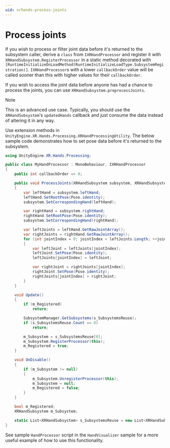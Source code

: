 ```yaml
---
uid: xrhands-process-joints
---
```

# Process joints

If you wish to process or filter joint data before it's returned to the subsystem caller, derive a `class` from `IXRHandProcessor` and register it with `XRHandSubsystem.RegisterProcessor` in a static method decorated with `[RuntimeInitializeOnLoadMethod(RuntimeInitializeLoadType.SubsystemRegistration)]`. `IXRHandProcessor`s with a lower `callbackOrder` value will be called sooner than this with higher values for their `callbackOrder`.

If you wish to access the joint data before anyone has had a chance to process the joints, you can use `XRHandSubsystem.preprocessJoints`.

> [!NOTE]
> This is an advanced use case. Typically, you should use the `XRHandSubsystem`'s `updatedHands` callback and just consume the data instead of altering it in any way.

Use extension methods in `UnityEngine.XR.Hands.Processing.XRHandProcessingUtility`. The below sample code demonstrates how to set pose data before it's returned to the subsystem.

```csharp
using UnityEngine.XR.Hands.Processing;

public class MyHandProcessor : MonoBehaviour, IXRHandProcessor
{
    public int callbackOrder => 0;

    public void ProcessJoints(XRHandSubsystem subsystem, XRHandSubsystem.UpdateSuccessFlags successFlags, XRHandSubsystem.UpdateType updateType)
    {
        var leftHand = subsystem.leftHand;
        leftHand.SetRootPose(Pose.identity);
        subsystem.SetCorrespondingHand(leftHand);

        var rightHand = subsystem.rightHand;
        rightHand.SetRootPose(Pose.identity);
        subsystem.SetCorrespondingHand(rightHand);

        var leftJoints = leftHand.GetRawJointArray();
        var rightJoints = rightHand.GetRawJointArray();
        for (int jointIndex = 0; jointIndex < leftJoints.Length; ++jointIndex)
        {
            var leftJoint = leftJoints[jointIndex];
            leftJoint.SetPose(Pose.identity);
            leftJoints[jointIndex] = leftJoint;

            var rightJoint = rightJoints[jointIndex];
            rightJoint.SetPose(Pose.identity);
            rightJoints[jointIndex] = rightJoint;
        }
    }

    void Update()
    {
        if (m_Registered)
            return;

        SubsystemManager.GetSubsystems(s_SubsystemsReuse);
        if (s_SubsystemsReuse.Count == 0)
            return;

        m_Subsystem = s_SubsystemsReuse[0];
        m_Subsystem.RegisterProcessor(this);
        m_Registered = true;
    }

    void OnDisable()
    {
        if (m_Subsystem != null)
        {
            m_Subsystem.UnregisterProcessor(this);
            m_Subsystem = null;
            m_Registered = false;
        }
    }

    bool m_Registered;
    XRHandSubsystem m_Subsystem;

    static List<XRHandSubsystem> s_SubsystemsReuse = new List<XRHandSubsystem>();
}
```

See sample `HandProcessor` script in the `HandVisualizer` sample for a more useful example of how to use this functionality.
